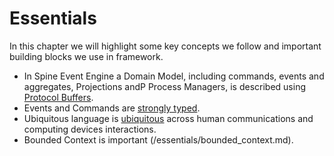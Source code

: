 # Essentials

In this chapter we will highlight some key concepts we follow and important building blocks we use in framework.

* In Spine Event Engine a Domain Model, including commands, events and aggregates, Projections andP Process Managers, is described using [Protocol Buffers](essentials/principles.md).
* Events and Commands are [ strongly typed](essentials/strongly_typed.md).
* Ubiquitous language is [ubiquitous](/essentials/) across human communications and computing devices interactions.
* Bounded Context is important (/essentials/bounded_context.md).
